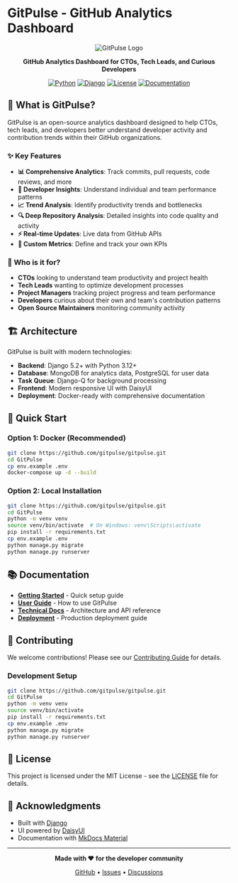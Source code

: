 # GitPulse - GitHub Analytics Dashboard

<div align="center">

![GitPulse Logo](https://img.shields.io/badge/GitPulse-GitHub%20Analytics-green?style=for-the-badge&logo=github)

**GitHub Analytics Dashboard for CTOs, Tech Leads, and Curious Developers**

[![Python](https://img.shields.io/badge/Python-3.12+-blue.svg)](https://python.org)
[![Django](https://img.shields.io/badge/Django-5.2+-green.svg)](https://djangoproject.com)
[![License](https://img.shields.io/badge/License-MIT-yellow.svg)](LICENSE)
[![Documentation](https://img.shields.io/badge/Documentation-MkDocs%20Material-blue.svg)](https://gitpulse.github.io)

</div>

## 🚀 What is GitPulse?

GitPulse is an open-source analytics dashboard designed to help CTOs, tech leads, and developers better understand developer activity and contribution trends within their GitHub organizations.

### ✨ Key Features

- **📊 Comprehensive Analytics**: Track commits, pull requests, code reviews, and more
- **👥 Developer Insights**: Understand individual and team performance patterns
- **📈 Trend Analysis**: Identify productivity trends and bottlenecks
- **🔍 Deep Repository Analysis**: Detailed insights into code quality and activity
- **⚡ Real-time Updates**: Live data from GitHub APIs
- **🎯 Custom Metrics**: Define and track your own KPIs

### 🎯 Who is it for?

- **CTOs** looking to understand team productivity and project health
- **Tech Leads** wanting to optimize development processes
- **Project Managers** tracking project progress and team performance
- **Developers** curious about their own and team's contribution patterns
- **Open Source Maintainers** monitoring community activity

## 🏗️ Architecture

GitPulse is built with modern technologies:

- **Backend**: Django 5.2+ with Python 3.12+
- **Database**: MongoDB for analytics data, PostgreSQL for user data
- **Task Queue**: Django-Q for background processing
- **Frontend**: Modern responsive UI with DaisyUI
- **Deployment**: Docker-ready with comprehensive documentation

## 🚀 Quick Start

### Option 1: Docker (Recommended)

```bash
git clone https://github.com/gitpulse/gitpulse.git
cd GitPulse
cp env.example .env
docker-compose up -d --build
```

### Option 2: Local Installation

```bash
git clone https://github.com/gitpulse/gitpulse.git
cd GitPulse
python -m venv venv
source venv/bin/activate  # On Windows: venv\Scripts\activate
pip install -r requirements.txt
cp env.example .env
python manage.py migrate
python manage.py runserver
```

## 📚 Documentation

- **[Getting Started](getting-started/quick-start.md)** - Quick setup guide
- **[User Guide](user-guide/overview.md)** - How to use GitPulse
- **[Technical Docs](technical/architecture.md)** - Architecture and API reference
- **[Deployment](deployment/docker.md)** - Production deployment guide

## 🤝 Contributing

We welcome contributions! Please see our [Contributing Guide](CONTRIBUTING.md) for details.

### Development Setup

```bash
git clone https://github.com/gitpulse/gitpulse.git
cd GitPulse
python -m venv venv
source venv/bin/activate
pip install -r requirements.txt
cp env.example .env
python manage.py migrate
python manage.py runserver
```

## 📄 License

This project is licensed under the MIT License - see the [LICENSE](LICENSE) file for details.

## 🙏 Acknowledgments

- Built with [Django](https://djangoproject.com)
- UI powered by [DaisyUI](https://daisyui.com)
- Documentation with [MkDocs Material](https://squidfunk.github.io/mkdocs-material/)

---

<div align="center">

**Made with ❤️ for the developer community**

[GitHub](https://github.com/gitpulse/gitpulse) • [Issues](https://github.com/gitpulse/gitpulse/issues) • [Discussions](https://github.com/gitpulse/gitpulse/discussions)

</div> 